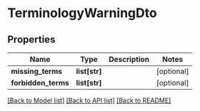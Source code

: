 # TerminologyWarningDto

## Properties
Name | Type | Description | Notes
------------ | ------------- | ------------- | -------------
**missing_terms** | **list[str]** |  | [optional] 
**forbidden_terms** | **list[str]** |  | [optional] 

[[Back to Model list]](../README.md#documentation-for-models) [[Back to API list]](../README.md#documentation-for-api-endpoints) [[Back to README]](../README.md)


